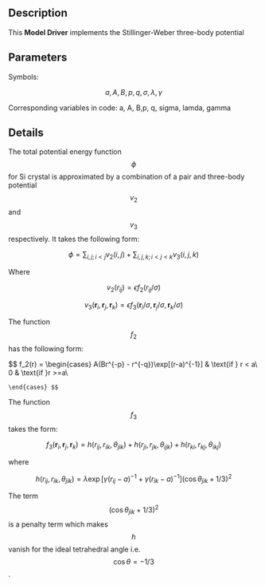 ## Description
This **Model Driver** implements the Stillinger-Weber three-body potential

## Parameters
Symbols:

$$ a, A, B, p, q, \sigma, \lambda, \gamma$$

Corresponding variables in code:
a, A, B,p, q, sigma, lamda, gamma

## Details

The total potential energy function $$ \phi $$ for Si crystal is approximated by a combination of a pair and three-body potential $$v_2$$ and $$v_3$$ respectively. It takes the following form:

$$ \phi =  \sum_{i,j; i<j} v_2(i,j) + \sum_{i,j,k; i<j<k} v_3(i,j,k) $$

Where

$$ v_2(r_{ij}) = \epsilon f_2(r_{ij}/\sigma) $$

$$ v_3(\mathbf{r}_i ,\mathbf{r}_j, \mathbf{r}_k) = \epsilon f_3(\mathbf{r}_i/\sigma, \mathbf{r}_j/\sigma, \mathbf{r}_k/\sigma) $$

The function $$f_2$$ has the following form:

$$ f_2(r) = \begin{cases}
      A(Br^{-p} - r^{-q})\exp[(r-a)^{-1}] &  \text{if  } r < a\\
     0 & \text{if  }r >=a\\

    \end{cases} $$

The function $$f_3$$ takes the form:

$$ f_3(\mathbf{r}_i, \mathbf{r}_j, \mathbf{r}_k) =  h(r_{ij},r_{ik},\theta_{jik}) + h(r_{ji},r_{jk},\theta_{ijk}) + h(r_{ki},r_{kj},\theta_{ikj}) $$

where

$$  h(r_{ij},r_{ik},\theta_{jik}) = \lambda \exp[\gamma(r_{ij}-a)^{-1} + \gamma(r_{ik}-a)^{-1}](\cos\theta_{jik} + 1/3)^2 $$

 The term $$ (\cos\theta_{jik} + 1/3)^2 $$ is a penalty term which makes $$h$$ vanish for the ideal tetrahedral angle i.e. $$ \cos\theta = -1/3 $$.

